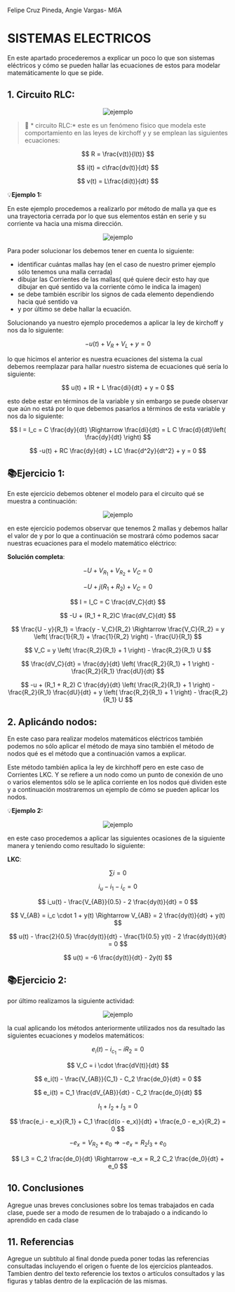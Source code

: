 Felipe Cruz Pineda, Angie Vargas- M6A
# SISTEMAS ELECTRICOS
En este apartado procederemos a explicar un poco lo que son sistemas eléctricos y cómo se pueden hallar las ecuaciones de estos para modelar matemáticamente lo que se pide.

## 1. Circuito RLC:

<p align="center">
    <img src="./Imagenes/EJE1.PNG" alt="ejemplo" />
</p>

>🔑 * circuito RLC:* este es un fenómeno físico que modela este comportamiento en las leyes de kirchoff y y se emplean las siguientes ecuaciones:

$$
R = \frac{v(t)}{l(t)}
$$

$$
i(t) = c\frac{dv(t)}{dt}
$$

$$
v(t) = L\frac{di(t)}{dt}
$$

💡**Ejemplo 1:** 

En este ejemplo procedemos a realizarlo por método de malla ya que es una trayectoria cerrada por lo que sus elementos están en serie y su corriente va hacia una misma dirección.

<p align="center">
    <img src="./Imagenes/EJE1.PNG" alt="ejemplo" />
</p>

Para poder solucionar los debemos tener en cuenta lo siguiente:
- identificar cuántas mallas hay (en el caso de nuestro primer ejemplo sólo tenemos una malla cerrada)
- dibujar las Corrientes de las mallas( qué quiere decir esto hay que dibujar en qué sentido va la corriente cómo le indica la imagen)
- se debe también escribir los signos de cada elemento dependiendo hacia qué sentido va
- y por último se debe hallar la ecuación.

Solucionando ya nuestro ejemplo procedemos a aplicar la ley de kirchoff y nos da lo siguiente:

$$
-u(t) + V_R + V_L + y = 0
$$

lo que hicimos el anterior es nuestra ecuaciones del sistema la cual debemos reemplazar para hallar nuestro sistema de ecuaciones qué sería lo siguiente:

$$
u(t) + IR + L \frac{di}{dt} + y = 0
$$

esto debe estar en términos de la variable y sin embargo se puede observar que aún no está por lo que debemos pasarlos a términos de esta variable y nos da lo siguiente:

$$
I = I_c = C \frac{dy}{dt} \Rightarrow \frac{di}{dt} = L C \frac{d}{dt}\left( \frac{dy}{dt} \right)
$$

$$
-u(t) + RC \frac{dy}{dt} + LC \frac{d^2y}{dt^2} + y = 0
$$
  
## 📚Ejercicio 1:

En este ejercicio debemos obtener el modelo para  el circuito qué se muestra a continuación:

<p align="center">
    <img src="./Imagenes/EJE1.PNG" alt="ejemplo" />
</p>

en este ejercicio podemos observar que tenemos 2 mallas y debemos hallar el valor de y por lo que a continuación se mostrará cómo podemos sacar nuestras ecuaciones para el modelo matemático eléctrico:

**Solución completa**:

$$
-U + V_{R_1} + V_{R_2} + V_C = 0
$$

$$
-U + j(R_1 + R_2) + V_C = 0
$$

$$
I = I_C = C \frac{dV_C}{dt}
$$

$$
-U + (R_1 + R_2)C \frac{dV_C}{dt}
$$

$$
\frac{U - y}{R_1} = \frac{y - V_C}{R_2} \Rightarrow \frac{V_C}{R_2} = y \left( \frac{1}{R_1} + \frac{1}{R_2} \right) - \frac{U}{R_1}
$$

$$
V_C = y \left( \frac{R_2}{R_1} + 1 \right) - \frac{R_2}{R_1} U
$$

$$
\frac{dV_C}{dt} = \frac{dy}{dt} \left( \frac{R_2}{R_1} + 1 \right) - \frac{R_2}{R_1} \frac{dU}{dt}
$$

$$
-u + (R_1 + R_2) C \frac{dy}{dt} \left( \frac{R_2}{R_1} + 1 \right) - \frac{R_2}{R_1} \frac{dU}{dt} + y \left( \frac{R_2}{R_1} + 1 \right) - \frac{R_2}{R_1} U
$$

## 2. Aplicándo nodos:
En este caso para realizar modelos matemáticos eléctricos también podemos no sólo aplicar el método de maya sino también el método de nodos qué es el método que a continuación vamos a explicar.

Este método también aplica la ley de kirchhoff pero en este caso de Corrientes LKC. Y se refiere a un nodo como un punto de conexión de uno o varios elementos sólo se le aplica corriente en los nodos qué dividen este y a continuación mostraremos un ejemplo de cómo se pueden aplicar los nodos.

💡**Ejemplo 2:** 

<p align="center">
    <img src="./Imagenes/EJE1.PNG" alt="ejemplo" />
</p>

en este caso procedemos a aplicar las siguientes ocasiones de la siguiente manera y teniendo como resultado lo siguiente:

**LKC**:

$$
\sum i = 0
$$

$$
i_u - i_1 - i_c = 0
$$

$$
i_u(t) - \frac{V_{AB}}{0.5} - 2 \frac{dy(t)}{dt} = 0
$$

$$
V_{AB} = i_c \cdot 1 + y(t) \Rightarrow V_{AB} = 2 \frac{dy(t)}{dt} + y(t)
$$

$$
u(t) - \frac{2}{0.5} \frac{dy(t)}{dt} - \frac{1}{0.5} y(t) - 2 \frac{dy(t)}{dt} = 0
$$

$$
u(t) = -6 \frac{dy(t)}{dt} - 2y(t)
$$

## 📚Ejercicio 2:
por último realizamos la siguiente actividad:

<p align="center">
    <img src="./Imagenes/EJE1.PNG" alt="ejemplo" />
</p>
la cual aplicando los métodos anteriormente utilizados nos da resultado las siguientes ecuaciones y modelos matemáticos:

$$
e_i(t) - i_{c_1} - i R_2 = 0
$$

$$
V_C = i \cdot \frac{dV(t)}{dt}
$$

$$
e_i(t) - \frac{V_{AB}}{C_1} - C_2 \frac{de_0}{dt} = 0
$$

$$
e_i(t) = C_1 \frac{dV_{AB}}{dt} - C_2 \frac{de_0}{dt}
$$

$$
I_1 + I_2 + I_3 = 0
$$

$$
\frac{e_i - e_x}{R_1} + C_1 \frac{d(o - e_x)}{dt} + \frac{e_0 - e_x}{R_2} = 0
$$

$$
-e_x = V_{R_2} + e_0 \Rightarrow -e_x = R_2 I_3 + e_0
$$

$$
I_3 = C_2 \frac{de_0}{dt} \Rightarrow -e_x = R_2 C_2 \frac{de_0}{dt} + e_0
$$


## 10. Conclusiones
Agregue unas breves conclusiones sobre los temas trabajados en cada clase, puede ser a modo de resumen de lo trabajado o a indicando lo aprendido en cada clase

## 11. Referencias
Agregue un subtítulo al final donde pueda poner todas las referencias consultadas incluyendo el origen o fuente de los ejercicios planteados. Tambien dentro del texto referencie los textos o artículos consultados y las figuras y tablas dentro de la explicación de las mismas.
